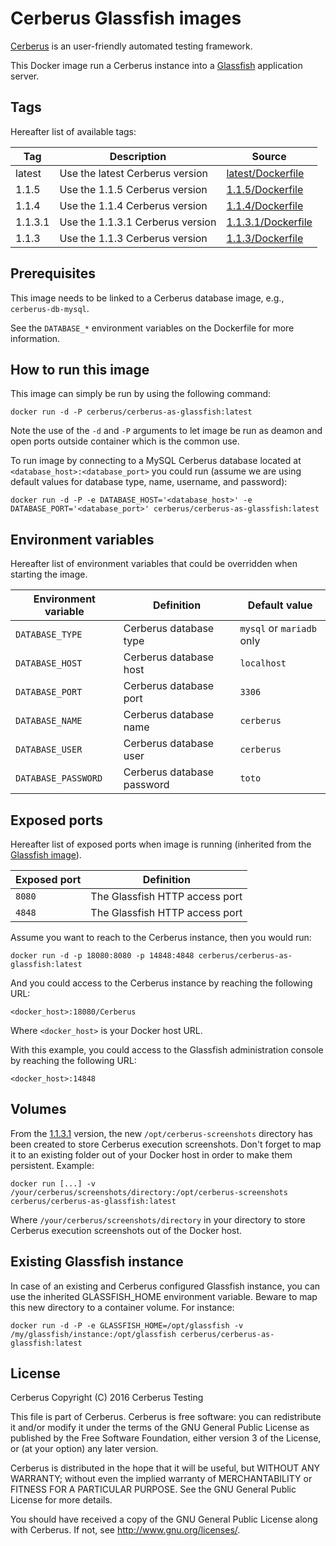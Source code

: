 # Cerberus Glassfish images

[Cerberus](http://www.cerberus-testing.org/) is an user-friendly automated testing framework.

This Docker image run a Cerberus instance into a [Glassfish](https://glassfish.java.net/) application server.

## Tags

Hereafter list of available tags:

Tag     | Description                        | Source
--------|------------------------------------|-------------------------------
latest  | Use the latest Cerberus version    | [latest/Dockerfile](https://github.com/cerberustesting/cerberus-docker/blob/master/images/cerberus-as-glassfish/1.1.5/Dockerfile)
1.1.5   | Use the 1.1.5   Cerberus version   | [1.1.5/Dockerfile](https://github.com/cerberustesting/cerberus-docker/blob/master/images/cerberus-as-glassfish/1.1.5/Dockerfile)
1.1.4   | Use the 1.1.4   Cerberus version   | [1.1.4/Dockerfile](https://github.com/cerberustesting/cerberus-docker/blob/master/images/cerberus-as-glassfish/1.1.4/Dockerfile)
1.1.3.1 | Use the 1.1.3.1 Cerberus version   | [1.1.3.1/Dockerfile](https://github.com/cerberustesting/cerberus-docker/blob/master/images/cerberus-as-glassfish/1.1.3.1/Dockerfile)
1.1.3   | Use the 1.1.3 Cerberus version     | [1.1.3/Dockerfile](https://github.com/cerberustesting/cerberus-docker/blob/master/images/cerberus-as-glassfish/1.1.3/Dockerfile)

## Prerequisites

This image needs to be linked to a Cerberus database image, e.g., `cerberus-db-mysql`.

See the `DATABASE_*` environment variables on the Dockerfile for more information.

## How to run this image

This image can simply be run by using the following command:

    docker run -d -P cerberus/cerberus-as-glassfish:latest

Note the use of the `-d` and `-P` arguments to let image be run as deamon and open ports outside container which is the common use.

To run image by connecting to a MySQL Cerberus database located at `<database_host>:<database_port>` you could run (assume we are using default values for database type, name, username, and password):

    docker run -d -P -e DATABASE_HOST='<database_host>' -e DATABASE_PORT='<database_port>' cerberus/cerberus-as-glassfish:latest

## Environment variables

Hereafter list of environment variables that could be overridden when starting the image.

Environment variable        | Definition                    | Default value
----------------------------|-------------------------------|--------------------------
`DATABASE_TYPE`             | Cerberus database type        | `mysql` or `mariadb` only
`DATABASE_HOST`             | Cerberus database host        | `localhost`
`DATABASE_PORT`             | Cerberus database port        | `3306`
`DATABASE_NAME`             | Cerberus database name        | `cerberus`
`DATABASE_USER`             | Cerberus database user        | `cerberus`
`DATABASE_PASSWORD`         | Cerberus database password    | `toto`

## Exposed ports

Hereafter list of exposed ports when image is running (inherited from the [Glassfish image](https://hub.docker.com/_/glassfish/)).

Exposed port            | Definition
------------------------|---------------------------------------------------------
`8080`                  | The Glassfish HTTP access port
`4848`                  | The Glassfish HTTP access port

Assume you want to reach to the Cerberus instance, then you would run:

    docker run -d -p 18080:8080 -p 14848:4848 cerberus/cerberus-as-glassfish:latest

And you could access to the Cerberus instance by reaching the following URL:

    <docker_host>:18080/Cerberus

Where `<docker_host>` is your Docker host URL.

With this example, you could access to the Glassfish administration console by reaching the following URL:

    <docker_host>:14848

## Volumes

From the [1.1.3.1](https://github.com/cerberustesting/cerberus-docker/blob/master/images/cerberus-as-glassfish/1.1.3.1/Dockerfile) version, the new `/opt/cerberus-screenshots` directory has been created to store Cerberus execution screenshots.
Don't forget to map it to an existing folder out of your Docker host in order to make them persistent. Example:

    docker run [...] -v /your/cerberus/screenshots/directory:/opt/cerberus-screenshots cerberus/cerberus-as-glassfish:latest

Where `/your/cerberus/screenshots/directory` in your directory to store Cerberus execution screenshots out of the Docker host.

## Existing Glassfish instance

In case of an existing and Cerberus configured Glassfish instance, you can use the inherited GLASSFISH_HOME environment variable.
Beware to map this new directory to a container volume. For instance:

    docker run -d -P -e GLASSFISH_HOME=/opt/glassfish -v /my/glassfish/instance:/opt/glassfish cerberus/cerberus-as-glassfish:latest

## License

Cerberus Copyright (C) 2016 Cerberus Testing

This file is part of Cerberus.
Cerberus is free software: you can redistribute it and/or modify
it under the terms of the GNU General Public License as published by
the Free Software Foundation, either version 3 of the License, or
(at your option) any later version.

Cerberus is distributed in the hope that it will be useful,
but WITHOUT ANY WARRANTY; without even the implied warranty of
MERCHANTABILITY or FITNESS FOR A PARTICULAR PURPOSE.  See the
GNU General Public License for more details.

You should have received a copy of the GNU General Public License
along with Cerberus.  If not, see <http://www.gnu.org/licenses/>.